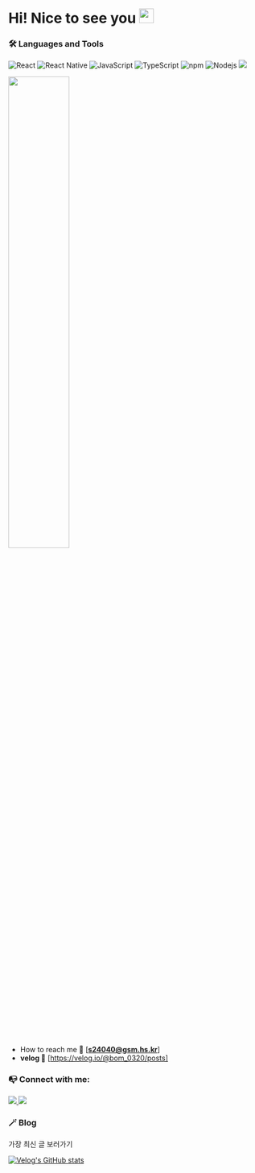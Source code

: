 <h1> Hi! Nice to see you <img src="https://github.com/sciencepal/sciencepal/blob/master/assets/Hi.gif" width="29px"></h1>

<h3 >🛠 Languages and Tools</h3>
<p>
  <img alt="React" src="https://img.shields.io/badge/-React-45b8d8?style=flat-square&logo=react&logoColor=white" />
  <img alt="React Native" src="https://img.shields.io/badge/-React%20Native-61DAFB?style=flat-square&logo=react&logoColor=white" />
  <img alt="JavaScript" src="https://img.shields.io/badge/-JavaScript-F7DF1E?style=flat-square&logo=javascript&logoColor=black" />
  <img alt="TypeScript" src="https://img.shields.io/badge/-TypeScript-007ACC?style=flat-square&logo=typescript&logoColor=white" />
  <img alt="npm" src="https://img.shields.io/badge/-NPM-CB3837?style=flat-square&logo=npm&logoColor=white" />
  <img alt="Nodejs" src="https://img.shields.io/badge/-Nodejs-43853d?style=flat-square&logo=Node.js&logoColor=white" />
   <img src="https://img.shields.io/badge/Next.js-000000?style=flat-square&logo=Next.js&logoColor=white"/></a>&nbsp 
</p>

<img width="49%" src="https://github-readme-stats.vercel.app/api?username=bom0320&show_icons=true&theme=gotham" />

- How to reach me :envelope_with_arrow:  [**s24040@gsm.hs.kr**]
- **velog 📗** [https://velog.io/@bom_0320/posts]

  
<h3 align="left">📭 Connect with me:</h3>
<p align="left">
<a href="https://www.instagram.com/b0m_0320/">
  <img src="https://img.shields.io/badge/Instagram-E4405F?style=flat-square&logo=Instagram&logoColor=white&link=https://www.instagram.com/b0m_0320/"/>
</a>
<a href="mailto:s24040@gsm.hs.kr">
  <img src="https://img.shields.io/badge/Gmail-d14836?style=flat-square&logo=Gmail&logoColor=white"/>
</a>

</p>

 <h3 >🪄 Blog </h3>
<p>가장 최신 글 보러가기<p>

[![Velog's GitHub stats](https://velog-readme-stats.vercel.app/api?name=bom_0320&color=dark)](https://velog.io/@bom_0320/posts)


